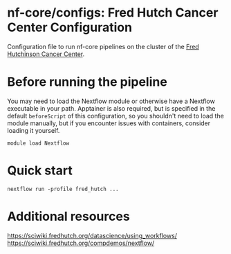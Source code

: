# nf-core/configs: Fred Hutch Cancer Center Configuration

Configuration file to run nf-core pipelines on the cluster of the [Fred Hutchinson Cancer Center](https://www.fredhutch.org/).

# Before running the pipeline

You may need to load the Nextflow module or otherwise have a Nextflow executable in your path. Apptainer is also required, but is specified in the default `beforeScript` of this configuration, so you shouldn't need to load the module manually, but if you encounter issues with containers, consider loading it yourself. 

```shell
module load Nextflow
```

# Quick start

```shell
nextflow run -profile fred_hutch ...
```

# Additional resources

https://sciwiki.fredhutch.org/datascience/using_workflows/
https://sciwiki.fredhutch.org/compdemos/nextflow/
